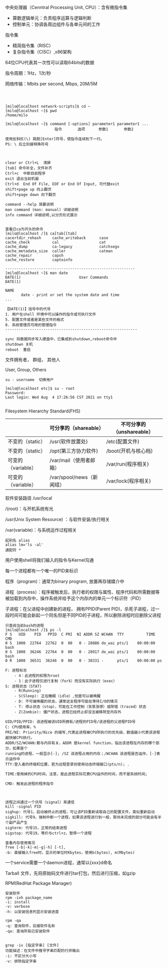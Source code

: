 中央处理器（Cenntral Processing Unit, CPU）：含有微指令集

- 算数逻辑单元：负责程序运算与逻辑判断
- 控制单元：协调各周边组件与各单元间的工作



指令集

- 精简指令集（RISC）
- 复杂指令集（CISC）,x86架构

64位CPU代表其一次性可以读取64bits的数据



指令周期：1Hz，1次/秒

网络传输：Mbits per second, Mbps, 20M/5M



```shell



[milo@localhost network-scripts]$ cd ~
[milo@localhost ~]$ pwd
/home/milo

[milo@localhost ~]$ command [-options] parameter1 parameter1 ...
					  指令       选项      参数1       参数2	   	

使用反斜杠(\) 跳脱[Enter]符号，使指令连续到下一行。
PS: \ 后立刻接特殊符号



clear or Ctrl+L  清屏 
[tab] 命令补全，文件补齐 
Ctrl+c  中断目前程序
exit 退出当前机器
Ctrl+d  End Of File, EOF or End Of Input, 可代替exit
shift+page up 向上翻页
shift+page down 向下翻页

command --help 简要说明
man command (man: manual) 详细说明
info command 详细说明,以分页形式展示


查看已ca为开头的命令
[milo@localhost /]$ ca[tab][tab]
cacertdir_rehash     cache_writeback      case
cache_check          cal                  cat
cache_dump           ca-legacy            catchsegv
cache_metadata_size  caller               catman
cache_repair         capsh
cache_restore        captoinfo

----------------------------------------------------------
[milo@localhost ~]$ man date
DATE(1)                          User Commands                         DATE(1)

NAME
       date - print or set the system date and time
...

【DATE(1)】括号中的代号
1. 用户在shell 环境中可以操作的指令或可执行文件
5. 配置文件或者是某些文件的格式
8. 系统管理员可用的管理指令
-----------------------------------------------------------

sync 将数据同步写入硬盘中，已集成到shutdown,reboot命令中
shutdown 关机
reboot  重启
```



文件拥有者， 群组， 其他人

User, Group, Others



```shell
su - username  切换用户

[milo@localhost etc]$ su - root
Password:
Last login: Wed Aug  4 17:26:56 CST 2021 on tty1


```



Filesystem Hierarchy Standard(FHS)

|                    | 可分享的（shareable）     | 不可分享的（unshareable） |
| ------------------ | ------------------------- | ------------------------- |
| 不变的（static）   | /usr(软件放置处)          | /etc(配置文件)            |
| 不变的（static）   | /opt(第三方协力软件)      | /boot(开机与核心档)       |
| 可变的（variable） | /var/mail（使用者邮箱）   | /var/run(程序相关)        |
| 可变的（variable） | /var/spool/news（新闻组） | /var/lock(程序相关)       |

软件安装路径  /usr/local

/(root)：与开机系统有光

/usr(Unix System Resource) ：与软件安装/执行相关

/var(variable)：与系统运作过程相关



    起别名 alias
    alias lm='ls -al'
    通配符 *




用户使用shell将我们输入的指令与Kernel沟通

每一个进程都有一个唯一的PID来标识

程序（program)：通常为binary program, 放置再存储媒介中

进程（process）：程序被触发后，执行者的权限与属性、程序代码和所需数据等被加载到内存中，操作系统并给予这个内存内的单元一个标识符（PID）



子进程：在父进程中创建新的进程， 拥有PPID(Parent PID)，杀死子进程，过一段时间可能会新起一个同名但是不同PID的子进程，所以删除进程时应删除父进程

```shell
只查阅当前bash的进程
[milo@localhost /]$ ps -l
F S   UID    PID   PPID  C PRI  NI ADDR SZ WCHAN  TTY          TIME CMD
0 S  1000  22764  22762  0  80   0 - 28886 do_wai pts/1    00:00:00 bash
0 S  1000  36246  22764  0  80   0 - 28917 do_wai pts/1    00:00:00 bash
0 R  1000  36531  36246  0  80   0 - 38331 -      pts/1    00:00:00 ps

F: 进程标志
	- 4：此进程的权限为root
	- 1：此子进程仅进行复制（fork）而没有实际执行（exec）
S: 进程状态（STAT)
	- R(Running)
	- S(Sleep): 正在睡眠（idle）,但是可以被唤醒
	- D: 不可被唤醒的状态，通常这支程序可能在等待I/O的情况
	- T: 停止状态（stop），可能在工作控制（背景涨停）或除错（traced）状态
	- Z(Zombie): 僵尸状态，进程已经终止却没法被移除至内存外
	
UID/PID/PPID: 该进程被该UID所拥有/进程的PID号/该进程的父进程PID号
C: CPU使用率，%
PRI/NI: Priority/Nice 的缩写,代表此进程被CPU所执行的优先级，数值越小代表该进程越快被CPU执行。
ADDR/SZ/WCHAN:都与内存有关，ADDR 是kernel function，指出该进程在内存的哪个部分，如果是个
running的进程，一般显示[-]; /SZ 该进程占用的内存；/WCHAN 该进程是否运作，[-]表示运作中
TTY:登入者的终端机位置，若为远程登录则使用动态终端接口(pts/n); .

TIME:使用掉的CPU时间，注意，是此进程实际花费CPU运作的时间，而不是系统时间;

CMD: 触发此进程的程序指令



进程之间通过一个讯号（signal）来通信
kill -signal PID
sighup: 代号1，启动被终止的进程，可让该PID重新读取自己的配置文件，类似重新启动
sigkill: 代号9，强制中断一个进程，如果该进程进行到一般，那尚未完成的部分可能会有半个副产品产生
sigterm: 代号15，正常的结束进程
sigstop: 代号19，等价与ctrl+z，暂停一个进程

查看内存使用情况
free [-b|-k|-m|-g|-h] [-t],
-b: 直接输入free时，显示的单位时Kbytes，使用b(bytes), m(Mbytes)
```



一个service需要一个daemon进程，通常以{xxx}d命名



Tarball 文件，先将原始码文件进行tar打包，然后进行压缩，如gzip

RPM(RedHat Package Manager)

```shell
安装软件
rpm -ivh package_name
-i: install
-v: verbose
-h: 以安装信息列显示安装进度

rpm -qa
-q: 查询软件，后接软件名称
-qa: 查询所有已安装软件


grep -iv [指定字串] [文件]
功能描述：在文件中搜寻字串匹配的行并输出
-i: 不区分大小写
-v: 排除指定字串
```

